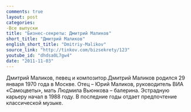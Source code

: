 ```yaml
---
comments: true
layout: post
categories:
-Все выпуски
title: "Бизнес-секреты: Дмитрий Маликов"
short_title: "Дмитрий Маликов"
english_short_title: "Dmitriy-Malikov"
source_link: "http://tinkov.com/bizsekrety/123"
youtube_id: "dhdsa0L7gw4"
date: "2011-11-03"
---
```

Дмитрий Маликов, певец и композитор.Дмитрий Маликов родился 29 января 1970 года в Москве. Отец – Юрий Маликов, руководитель ВИА «Самоцветы», мать Людмила Вьюнкова – балерина. Эстрадную карьеру начал в 1988 году. В последние годы отдает предпочтение классической музыке.
